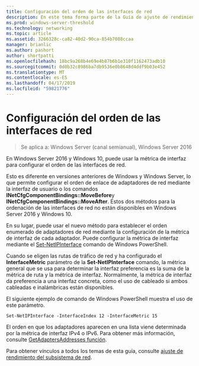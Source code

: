 ```yaml
---
title: Configuración del orden de las interfaces de red
description: En este tema forma parte de la Guía de ajuste de rendimiento del subsistema de red para Windows Server 2016.
ms.prod: windows-server-threshold
ms.technology: networking
ms.topic: article
ms.assetid: 3266328c-ca82-40d2-90ca-854b7088ccaa
manager: brianlic
ms.author: pashort
author: shortpatti
ms.openlocfilehash: 18bc9a268b4e69e4b87b6b1e310f1162473adb10
ms.sourcegitcommit: 0d0b32c8986ba7db9536e0b8648d4ddf9b03e452
ms.translationtype: MT
ms.contentlocale: es-ES
ms.lasthandoff: 04/17/2019
ms.locfileid: "59821776"
---
```

# <a name="configure-the-order-of-network-interfaces"></a>Configuración del orden de las interfaces de red

>Se aplica a: Windows Server (canal semianual), Windows Server 2016

En Windows Server 2016 y Windows 10, puede usar la métrica de interfaz para configurar el orden de las interfaces de red.

Esto es diferente en versiones anteriores de Windows y Windows Server, lo que permite configurar el orden de enlace de adaptadores de red mediante la interfaz de usuario o los comandos **INetCfgComponentBindings::MoveBefore**y **INetCfgComponentBindings::MoveAfter**. Estos dos métodos para la ordenación de las interfaces de red no están disponibles en Windows Server 2016 y Windows 10.

En su lugar, puede usar el nuevo método para establecer el orden enumerado de adaptadores de red mediante la configuración de la métrica de interfaz de cada adaptador. Puede configurar la métrica de interfaz mediante el [Set-NetIPInterface](https://docs.microsoft.com/powershell/module/nettcpip/set-netipinterface) comando de Windows PowerShell.

Cuando se eligen las rutas de tráfico de red y ha configurado el **InterfaceMetric** parámetro de la **Set-NetIPInterface** comando, la métrica general que se usa para determinar la interfaz preferencia es la suma de la métrica de ruta y la métrica de interfaz. Normalmente, la métrica de interfaz da preferencia a una interfaz concreta, como el uso de cableado si ambos cableadas e inalámbricas están disponibles.

El siguiente ejemplo de comando de Windows PowerShell muestra el uso de este parámetro.

    Set-NetIPInterface -InterfaceIndex 12 -InterfaceMetric 15

El orden en que los adaptadores aparecen en una lista viene determinada por la métrica de interfaz IPv4 o IPv6.  Para obtener más información, consulte [GetAdaptersAddresses función](https://msdn.microsoft.com/library/windows/desktop/aa365915%28v=vs.85%29.aspx?f=255&MSPPError=-2147217396).

Para obtener vínculos a todos los temas de esta guía, consulte [ajuste de rendimiento del subsistema de red](net-sub-performance-top.md).
